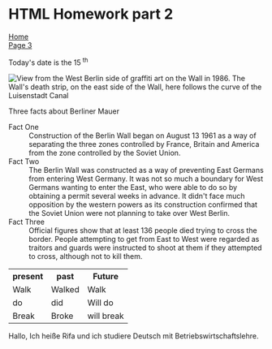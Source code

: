 <h1> HTML Homework part 2 </h1>
 <p>
  <a href="index.html">Home</a> <br>
  <a href="page3.html">Page 3</a>
  </p>
  
  <p> Today's date is the 15<sup> th</sup> </p>

<img src="https://upload.wikimedia.org/wikipedia/commons/5/5d/Berlinermauer.jpg" alt="View from the West Berlin side of graffiti art on the Wall in 1986. The Wall's death strip, on the east side of the Wall, here follows the curve of the Luisenstadt Canal" >

<p> Three facts about Berliner Mauer </p>
<dl> 
<dt> Fact One </dt>
<dd>Construction of the Berlin Wall began on August 13 1961 as a way of separating the three zones controlled by France, Britain and America from the zone controlled by the Soviet Union. </dd>
<dt> Fact Two </dt>
<dd>The Berlin Wall was constructed as a way of preventing East Germans from entering West Germany. It was not so much a boundary for West Germans wanting to enter the East, who were able to do so by obtaining a permit several weeks in advance. It didn't face much opposition by the western powers as its construction confirmed that the Soviet Union were not planning to take over West Berlin. </dd>
<dt> Fact Three </dt>
<dd>Official figures show that at least 136 people died trying to cross the border. People attempting to get from East to West were regarded as traitors and guards were instructed to shoot at them if they attempted to cross, although not to kill them. </dd> 
 

<table>
<tr><th> present </th><th> past </th><th> Future </th></tr>
<tr><td> Walk </td><td> Walked </td><td> Walk </td></tr>
<tr><td> do </td><td> did </td><td> Will do </td></tr>
<tr><td> Break </td><td> Broke </td><td> will break </td></tr> 
</table>

<p>
Hallo, Ich heiße Rifa und ich studiere Deutsch mit Betriebswirtschaftslehre. 
<lang="de">
 </p>
